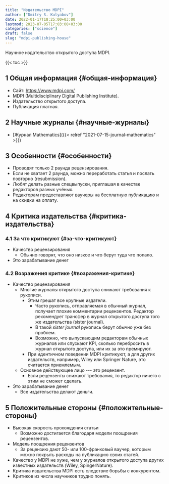 ```yaml
---
title: "Издательство MDPI"
author: ["Dmitry S. Kulyabov"]
date: 2022-01-17T18:25:00+03:00
lastmod: 2023-07-05T17:03:00+03:00
categories: ["science"]
draft: false
slug: "mdpi-publishing-house"
---
```


Научное издательство открытого доступа MDPI.

<!--more-->

{{< toc >}}


## <span class="section-num">1</span> Общая информация {#общая-информация}

-   Сайт: <https://www.mdpi.com/>
-   MDPI (Multidisciplinary Digital Publishing Institute).
-   Издательство открытого доступа.
-   Публикация платная.


## <span class="section-num">2</span> Научные журналы {#научные-журналы}

-   [Журнал Mathematics]({{< relref "2021-07-15-journal-mathematics" >}})


## <span class="section-num">3</span> Особенности {#особенности}

-   Проводят только 2 раунда рецензирования.
-   Если не хватает 2 раунда, можно переработать статья и послать повторно (resubmission).
-   Любят делать разные спецвыпуски, приглашая в качестве редакторов разных учёных.
-   Редакторам предоставляют ваучеры на бесплатную публикацию и на скидки на оплату.


## <span class="section-num">4</span> Критика издательства {#критика-издательства}


### <span class="section-num">4.1</span> За что критикуют {#за-что-критикуют}

-   Качество рецензирования
    -   Обычно говорят, что оно низкое и что берут туда что попало.
-   Это зарабатывание денег


### <span class="section-num">4.2</span> Возражения критике {#возражения-критике}

-   Качество рецензирования
    -   Многие журналы открытого доступа снижают требования к рукописи.
        -   Этим грешат все крупные издатели.
            -   Часто рукопись, отправляемая в обычный журнал, получает плохие комментарии рецензентов. Редактор рекомендует трансфер в журнал открытого доступа того же издательства (sister journal).
            -   В такой _sister journal_ рукопись берут обычно уже без проблем.
            -   Возможно, что выпускающим редакторам обычных журналов или спускают KPI, сколько перебросить в журнал открытого доступа, или их за это премируют.
        -   При идентичном поведении MDPI критикуют, а для других издательств, например, Wiley или Springer Nature, это считается приемлемым.
    -   Основное действующее лицо --- это рецензент.
        -   Если рецензенты снижают требования, то редактор ничего с этим не сможет сделать.
-   Это зарабатывание денег
    -   Все издательства делают деньги.


## <span class="section-num">5</span> Положительные стороны {#положительные-стороны}

-   Высокая скорость прохождения статьи
    -   Возможно достигается благодаря модели поощрения рецензентов.
-   Модель поощрения рецензентов
    -   За рецензию дают 50- или 100-франковый ваучер, которым можно покрыть расходы на публикацию своих статей.
-   Качество у MDPI не хуже, чем у журналов открытого доступа других известных издательств (Wiley, SpingerNature).
-   Критика издательства MDPI есть следствие борьбы с конкурентом.
-   Критиков из числа научников трудно понять.
